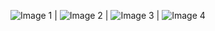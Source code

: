 
<link rel="stylesheet" href="style.css">

![Image 1](https://i.imgur.com/SrpdlBp.jpeg) | ![Image 2](https://i.imgur.com/SrpdlBp.jpeg) | ![Image 3](https://i.imgur.com/SrpdlBp.jpeg) | ![Image 4](https://i.imgur.com/SrpdlBp.jpeg)
